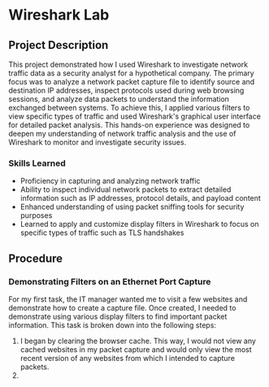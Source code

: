 # Wireshark Lab

## Project Description


This project demonstrated how I used Wireshark to investigate network traffic data as a security analyst for a hypothetical company. The primary focus was to analyze a network packet capture file to identify source and destination IP addresses, inspect protocols used during web browsing sessions, and analyze data packets to understand the information exchanged between systems. To achieve this, I applied various filters to view specific types of traffic and used Wireshark's graphical user interface for detailed packet analysis. This hands-on experience was designed to deepen my understanding of network traffic analysis and the use of Wireshark to monitor and investigate security issues.

### Skills Learned


- Proficiency in capturing and analyzing network traffic
- Ability to inspect individual network packets to extract detailed information such as IP addresses, protocol details, and payload content
- Enhanced understanding of using packet sniffing tools for security purposes
- Learned to apply and customize display filters in Wireshark to focus on specific types of traffic such as TLS handshakes

## Procedure

### Demonstrating Filters on an Ethernet Port Capture

For my first task, the IT manager wanted me to visit a few websites and demonstrate how to create a capture file. Once created, I needed to demonstrate using various display filters to find important packet information. This task is broken down into the following steps: 
 
1. I began by clearing the browser cache. This way, I would not view any cached websites in my packet capture and would only view the most recent version of any websites from which I intended to capture packets.
2. 

